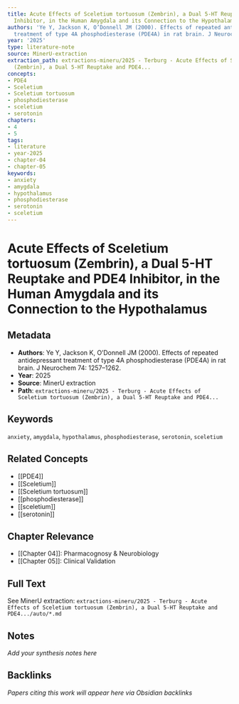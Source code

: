 ```yaml
---
title: Acute Effects of Sceletium tortuosum (Zembrin), a Dual 5-HT Reuptake and PDE4
  Inhibitor, in the Human Amygdala and its Connection to the Hypothalamus
authors: 'Ye Y, Jackson K, O’Donnell JM (2000). Effects of repeated antidepressant
  treatment of type 4A phosphodiesterase (PDE4A) in rat brain. J Neurochem 74: 1257–1262.'
year: '2025'
type: literature-note
source: MinerU-extraction
extraction_path: extractions-mineru/2025 - Terburg - Acute Effects of Sceletium tortuosum
  (Zembrin), a Dual 5-HT Reuptake and PDE4...
concepts:
- PDE4
- Sceletium
- Sceletium tortuosum
- phosphodiesterase
- sceletium
- serotonin
chapters:
- 4
- 5
tags:
- literature
- year-2025
- chapter-04
- chapter-05
keywords:
- anxiety
- amygdala
- hypothalamus
- phosphodiesterase
- serotonin
- sceletium
---
```


# Acute Effects of Sceletium tortuosum (Zembrin), a Dual 5-HT Reuptake and PDE4 Inhibitor, in the Human Amygdala and its Connection to the Hypothalamus

## Metadata

- **Authors**: Ye Y, Jackson K, O’Donnell JM (2000). Effects of repeated antidepressant treatment of type 4A phosphodiesterase (PDE4A) in rat brain. J Neurochem 74: 1257–1262.
- **Year**: 2025
- **Source**: MinerU extraction
- **Path**: `extractions-mineru/2025 - Terburg - Acute Effects of Sceletium tortuosum (Zembrin), a Dual 5-HT Reuptake and PDE4...`

## Keywords

`anxiety`, `amygdala`, `hypothalamus`, `phosphodiesterase`, `serotonin`, `sceletium`

## Related Concepts

- [[PDE4]]
- [[Sceletium]]
- [[Sceletium tortuosum]]
- [[phosphodiesterase]]
- [[sceletium]]
- [[serotonin]]

## Chapter Relevance

- [[Chapter 04]]: Pharmacognosy & Neurobiology
- [[Chapter 05]]: Clinical Validation

## Full Text

See MinerU extraction: `extractions-mineru/2025 - Terburg - Acute Effects of Sceletium tortuosum (Zembrin), a Dual 5-HT Reuptake and PDE4.../auto/*.md`

## Notes

*Add your synthesis notes here*

## Backlinks

*Papers citing this work will appear here via Obsidian backlinks*
